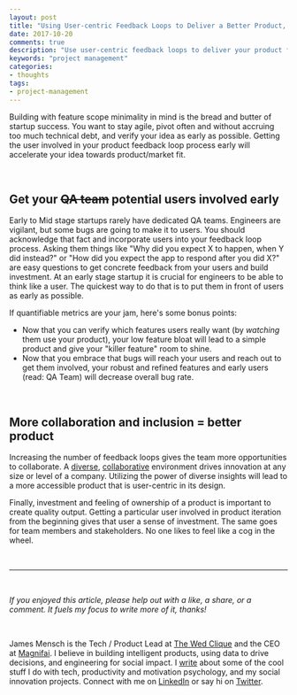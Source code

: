 ```yaml
---
layout: post
title: "Using User-centric Feedback Loops to Deliver a Better Product, Faster."
date: 2017-10-20
comments: true
description: "Use user-centric feedback loops to deliver your product faster."
keywords: "project management"
categories:
- thoughts
tags:
- project-management
---
```



Building with feature scope minimality in mind is the bread and butter of startup success. You want to stay agile, pivot often and without accruing too much technical debt, and verify your idea as early as possible. Getting the user involved in your product feedback loop process early will accelerate your idea towards product/market fit.

<br/>

## Get your ~~QA team~~ potential users involved early
Early to Mid stage startups rarely have dedicated QA teams. Engineers are vigilant, but some bugs are going to make it to users. You should acknowledge that fact and incorporate users into your feedback loop process. Asking them things like "Why did you expect X to happen, when Y did instead?" or "How did you expect the app to respond after you did X?" are easy questions to get concrete feedback from your users and build investment. At an early stage startup it is crucial for engineers to be able to think like a user. The quickest way to do that is to put them in front of users as early as possible.

If quantifiable metrics are your jam, here's some bonus points:

- Now that you can verify which features users really want (by _watching_ them use your product), your low feature bloat will lead to a simple product and give your "killer feature" room to shine.
- Now that you embrace that bugs will reach your users and reach out to get them involved, your robust and refined features and early users (read: QA Team) will decrease overall bug rate.


<br/>

## More collaboration and inclusion = better product
Increasing the number of feedback loops gives the team more opportunities to collaborate. A [diverse](https://hbr.org/2013/12/how-diversity-can-drive-innovation), [collaborative](http://www.ey.com/Publication/vwLUAssets/ey-is-collaboration-the-new-innovation/$FILE/ey-is-collaboration-the-new-innovation.pdf) environment drives innovation at any size or level of a company. Utilizing the power of diverse insights will lead to a more accessible product that is user-centric in its design.

Finally, investment and feeling of ownership of a product is important to create quality output. Getting a particular user involved in product iteration from the beginning gives that user a sense of investment. The same goes for team members and stakeholders. No one likes to feel like a cog in the wheel.

<br/>

---

<br/>

<i>If you enjoyed this article, please help out with a like, a share, or a comment. It fuels my focus to write more of it, thanks!</i>

<br/>

James Mensch is the Tech / Product Lead at <a href='https://www.thewedclique.com'>The Wed Clique</a> and the CEO at <a href='http://magnifai.io'>Magnifai</a>. I believe in building intelligent products, using data to drive decisions, and engineering for social impact. I <a href='https://medium.com/@james_mensch'>write</a> about some of the cool stuff I do with tech, productivity and motivation psychology, and my social innovation projects. Connect with me on <a href='https://www.linkedin.com/in/james-mensch/'>LinkedIn</a> or say hi on <a href='https://twitter.com/thebestmensch'>Twitter</a>.

